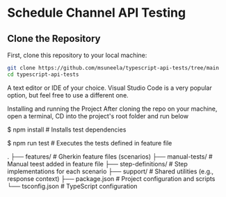 # Schedule Channel API Testing

## Clone the Repository

First, clone this repository to your local machine:

```bash
git clone https://github.com/msuneela/typescript-api-tests/tree/main
cd typescript-api-tests
```


A text editor or IDE of your choice. Visual Studio Code is a very popular option, but feel free to use a different one.

Installing and running the Project After cloning the repo on your machine, open a terminal, CD into the project's root folder and run below

$ npm install # Installs test dependencies

$ npm run test # Executes the tests defined in feature file

.
├── features/               # Gherkin feature files (scenarios)
├── manual-tests/          # Manual teest added in feature file
├── step-definitions/      # Step implementations for each scenario
├── support/               # Shared utilities (e.g., response context)
├── package.json           # Project configuration and scripts
└── tsconfig.json          # TypeScript configuration
